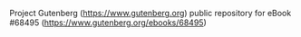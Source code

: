 Project Gutenberg (https://www.gutenberg.org) public repository for eBook #68495 (https://www.gutenberg.org/ebooks/68495)
